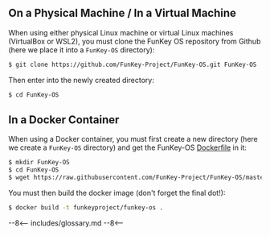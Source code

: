 ## On a Physical Machine / In a Virtual Machine

When using either physical Linux machine or virtual Linux machines
(VirtualBox or WSL2), you must clone the FunKey OS repository from
Github (here we place it into a `FunKey-OS` directory):

```bash
$ git clone https://github.com/FunKey-Project/FunKey-OS.git FunKey-OS
```

Then enter into the newly created directory:

```bash
$ cd FunKey-OS
```
## In a Docker Container

When using a Docker container, you must first create a new directory
(here we create a `FunKey-OS` directory) and get the FunKey-OS
[Dockerfile][1] in it:

```bash
$ mkdir FunKey-OS
$ cd FunKey-OS
$ wget https://raw.githubusercontent.com/FunKey-Project/FunKey-OS/master/docker/Dockerfile -o Dockerfile
```

You must then build the docker image (don't forget the final dot!):

```bash
$ docker build -t funkeyproject/funkey-os .
```

[1]: https://github.com/FunKey-Project/FunKey-OS/blob/master/docker/Dockerfile

--8<--
includes/glossary.md
--8<--
